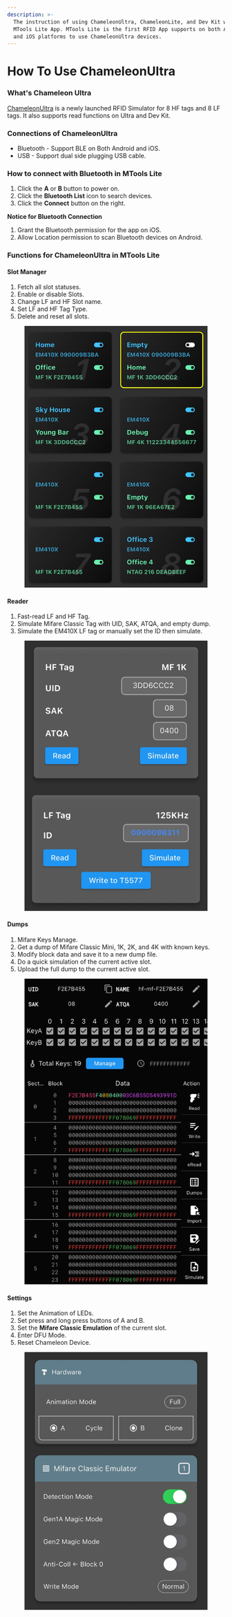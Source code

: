 ```yaml
---
description: >-
  The instruction of using ChameleonUltra, ChameleonLite, and Dev Kit with
  MTools Lite App. MTools Lite is the first RFID App supports on both Android
  and iOS platforms to use ChameleonUltra devices.
---
```


# How To Use ChameleonUltra

### What's Chameleon Ultra

[ChameleonUltra](https://shop.mtoolstec.com/product/chameleon-ultra) is a newly launched RFID Simulator for 8 HF tags and 8 LF tags. It also supports read functions on Ultra and Dev Kit.&#x20;

### Connections of ChameleonUltra

* Bluetooth - Support BLE on Both Android and iOS.
* USB - Support dual side plugging USB cable.

### How to connect with Bluetooth in MTools Lite

1. Click the **A** or **B** button to power on.
2. Click the **Bluetooth List** icon to search devices.
3. Click the **Connect** button on the right.

**Notice for Bluetooth Connection**

1. Grant the Bluetooth permission for the app on iOS.
2. Allow Location permission to scan Bluetooth devices on Android.

### Functions for ChameleonUltra in MTools Lite

#### Slot Manager

1. Fetch all slot statuses.
2. Enable or disable Slots.
3. Change LF and HF Slot name.
4. Set LF and HF Tag Type.
5. Delete and reset all slots.

<figure><img src=".gitbook/assets/Chameleon Ultra Slot Manage.jpg" alt=""><figcaption></figcaption></figure>

#### Reader

1. Fast-read LF and HF Tag.
2. Simulate Mifare Classic Tag with UID, SAK, ATQA, and empty dump.
3. Simulate the EM410X LF tag or manually set the ID then simulate.

<figure><img src=".gitbook/assets/Chameleon Ultra Reader (1).jpg" alt=""><figcaption></figcaption></figure>

#### Dumps

1. Mifare Keys Manage.
2. Get a dump of Mifare Classic Mini, 1K, 2K, and 4K with known keys.
3. Modify block data and save it to a new dump file.
4. Do a quick simulation of the current active slot.
5. Upload the full dump to the current active slot.

<figure><img src=".gitbook/assets/Chameleon Ultra Dump Manage.jpg" alt=""><figcaption></figcaption></figure>

#### Settings

1. Set the Animation of LEDs.
2. Set press and long press buttons of A and B.
3. Set the **Mifare Classic Emulation** of the current slot.
4. Enter DFU Mode.
5. Reset Chameleon Device.

<figure><img src=".gitbook/assets/Chameleon Ultra Mifare Configuration.jpg" alt=""><figcaption></figcaption></figure>
